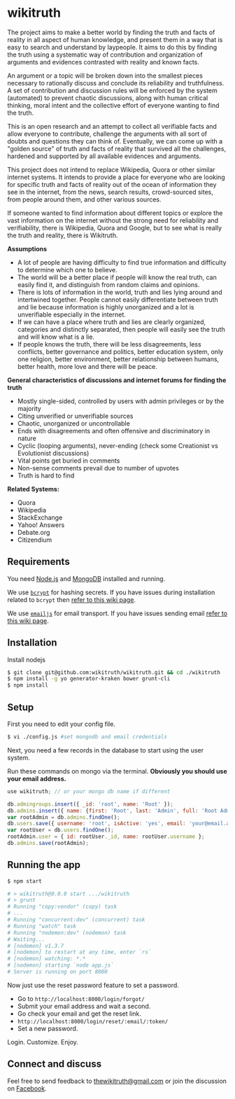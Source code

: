 # wikitruth

The project aims to make a better world by finding the truth and facts of reality in all aspect of human knowledge, and present them in a way that is easy to search and understand by laypeople. It aims to do this by finding the truth using a systematic way of contribution and organization of arguments and evidences contrasted with reality and known facts.

An argument or a topic will be broken down into the smallest pieces necessary to rationally discuss and conclude its reliability and truthfulness. A set of contribution and discussion rules will be enforced by the system (automated) to prevent chaotic discussions, along with human critical thinking, moral intent and the collective effort of everyone wanting to find the truth.

This is an open research and an attempt to collect all verifiable facts and allow everyone to contribute, challenge the arguments with all sort of doubts and questions they can think of. Eventually, we can come up with a "golden source" of truth and facts of reality that survived all the challenges, hardened and supported by all available evidences and arguments.

This project does not intend to replace Wikipedia, Quora or other similar internet systems. It intends to provide a place for everyone who are looking for specific truth and facts of reality out of the ocean of information they see in the internet, from the news, search results, crowd-sourced sites, from people around them, and other various sources.

If someone wanted to find information about different topics or explore the vast information on the internet without the strong need for reliability and verifiability, there is Wikipedia, Quora and Google, but to see what is really the truth and reality, there is Wikitruth.

**Assumptions**
* A lot of people are having difficulty to find true information and difficulty to determine which one to believe.
* The world will be a better place if people will know the real truth, can easily find it, and distinguish from random claims and opinions.
* There is lots of information in the world, truth and lies lying around and intertwined together. People cannot easily differentiate between truth and lie because information is highly unorganized and a lot is unverifiable especially in the internet.
* If we can have a place where truth and lies are clearly organized, categories and distinctly separated, then people will easily see the truth and will know what is a lie.
* If people knows the truth, there will be less disagreements, less conflicts, better governance and politics, better education system, only one religion, better environment, better relationship between humans, better health, more love and there will be peace.

**General characteristics of discussions and internet forums for finding the truth**
* Mostly single-sided, controlled by users with admin privileges or by the majority
* Citing unverified or unverifiable sources
* Chaotic, unorganized or uncontrollable
* Ends with disagreements and often offensive and discriminatory in nature
* Cyclic (looping arguments), never-ending (check some Creationist vs Evolutionist discussions)
* Vital points get buried in comments
* Non-sense comments prevail due to number of upvotes
* Truth is hard to find

**Related Systems:**
* Quora
* Wikipedia
* StackExchange
* Yahoo! Answers
* Debate.org
* Citizendium


## Requirements

You need [Node.js](http://nodejs.org/download/) and
[MongoDB](http://www.mongodb.org/downloads) installed and running.

We use [`bcrypt`](https://github.com/ncb000gt/node.bcrypt.js) for hashing
secrets. If you have issues during installation related to `bcrypt` then [refer
to this wiki
page](https://github.com/jedireza/drywall/wiki/bcrypt-Installation-Trouble).

We use [`emailjs`](https://github.com/eleith/emailjs) for email transport. If
you have issues sending email [refer to this wiki
page](https://github.com/jedireza/drywall/wiki/Trouble-sending-email).


## Installation

Install nodejs

```bash
$ git clone git@github.com:wikitruth/wikitruth.git && cd ./wikitruth
$ npm install -g yo generator-kraken bower grunt-cli
$ npm install
```

## Setup

First you need to edit your config file.

```bash
$ vi ./config.js #set mongodb and email credentials
```

Next, you need a few records in the database to start using the user system.

Run these commands on mongo via the terminal. __Obviously you should use your
email address.__

```js
use wikitruth; // or your mongo db name if different
```

```js
db.admingroups.insert({ _id: 'root', name: 'Root' });
db.admins.insert({ name: {first: 'Root', last: 'Admin', full: 'Root Admin'}, groups: ['root'] });
var rootAdmin = db.admins.findOne();
db.users.save({ username: 'root', isActive: 'yes', email: 'your@email.addy', roles: {admin: rootAdmin._id} });
var rootUser = db.users.findOne();
rootAdmin.user = { id: rootUser._id, name: rootUser.username };
db.admins.save(rootAdmin);
```


## Running the app

```bash
$ npm start

# > wikitruth@0.0.0 start .../wikitruth
# > grunt
# Running "copy:vendor" (copy) task
# ...
# Running "concurrent:dev" (concurrent) task
# Running "watch" task
# Running "nodemon:dev" (nodemon) task
# Waiting...
# [nodemon] v1.3.7
# [nodemon] to restart at any time, enter `rs`
# [nodemon] watching: *.*
# [nodemon] starting `node app.js`
# Server is running on port 8000
```

Now just use the reset password feature to set a password.

 - Go to `http://localhost:8000/login/forgot/`
 - Submit your email address and wait a second.
 - Go check your email and get the reset link.
 - `http://localhost:8000/login/reset/:email/:token/`
 - Set a new password.

Login. Customize. Enjoy.

## Connect and discuss

Feel free to send feedback to thewikitruth@gmail.com or join the discussion on [Facebook](https://www.facebook.com/wikitruth.co).